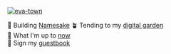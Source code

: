 [![eva-town](https://github.com/evadecker/evadecker/assets/4117920/5e80baac-536f-48a1-9c99-4c2eca13837c)](https://eva.town)

🐌 Building [Namesake](https://github.com/namesakefyi/namesake)
🪴 Tending to my [digital garden](https://eva.town/garden)  
🤸 What I'm up to [now](https://eva.town/now)  
💌 Sign my [guestbook](https://eva.town/guestbook)
